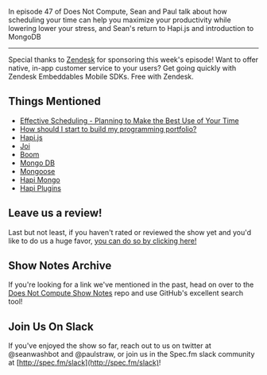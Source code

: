 In episode 47 of Does Not Compute, Sean and Paul talk about how scheduling your time can help you maximize your productivity while lowering lower your stress, and Sean's return to Hapi.js and introduction to MongoDB

---

Special thanks to [Zendesk](https://zendesk.com/doesnotcompute) for sponsoring this week's episode! Want to offer native, in-app customer service to your users? Get going quickly with Zendesk Embeddables Mobile SDKs. Free with Zendesk.

## Things Mentioned

* [Effective Scheduling - Planning to Make the Best Use of Your Time](https://www.mindtools.com/pages/article/newHTE_07.htm)
* [How should I start to build my programming portfolio?](https://www.quora.com/How-should-I-start-to-build-my-programming-portfolio)
* [Hapi.js](http://hapijs.com/)
* [Joi](https://github.com/hapijs/joi)
* [Boom](https://github.com/hapijs/boom)
* [Mongo DB](https://www.mongodb.com/)
* [Mongoose](http://mongoosejs.com/)
* [Hapi Mongo](https://www.npmjs.com/package/hapi-mongodb)
* [Hapi Plugins](http://hapijs.com/tutorials/plugins)

## Leave us a review!

Last but not least, if you haven't rated or reviewed the show yet and you'd like to do us a huge favor, [you can do so by clicking here!](https://itunes.apple.com/us/podcast/does-not-compute/id1048731980?mt=2)

## Show Notes Archive

If you're looking for a link we've mentioned in the past, head on over to the [Does Not Compute Show Notes](https://github.com/seanwash/dnccast-show-notes) repo and use GitHub's excellent search tool!

## Join Us On Slack

If you've enjoyed the show so far, reach out to us on twitter at @seanwashbot and @paulstraw, or join us in the Spec.fm slack community at [http://spec.fm/slack](http://spec.fm/slack)!
